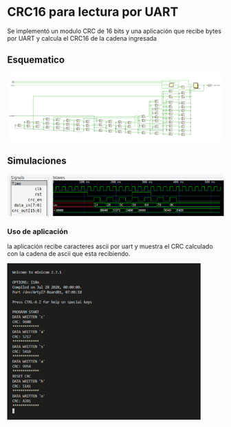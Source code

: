 # CRC16 para lectura por UART

Se implementó un modulo CRC de 16 bits y una aplicación que recibe bytes por UART y calcula el CRC16 de la cadena ingresada

## Esquematico

![alt text](Images/Schematic.png)
## Simulaciones


![alt text](Images/Siumlation.png)

### Uso de aplicación

la aplicación recibe caracteres ascii por uart y muestra el CRC calculado con la cadena de ascii que esta recibiendo.

![alt text](Images/Resultado.PNG)